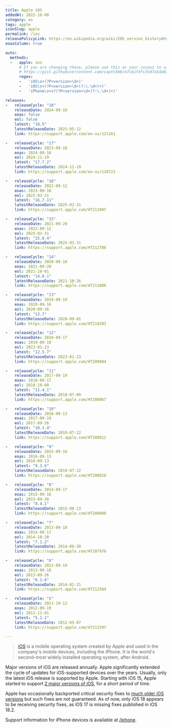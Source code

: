 ```yaml
---
title: Apple iOS
addedAt: 2022-10-08
category: os
tags: apple
iconSlug: apple
permalink: /ios
releasePolicyLink: https://en.wikipedia.org/wiki/IOS_version_history#Overview
eoasColumn: true

auto:
  methods:
  -   apple: ios
      # If you are changing these, please use this as your corpus to validate your changes:
      # https://gist.githubusercontent.com/captn3m0/e7cb1f4fc3c07a5da0296ebda2b33e15/raw/5747e42ad611ec9ffdb7a2d1c0e3946bb87ab6d7/apple.txt
      regex:
      -   'iOS\s+(?P<version>\d+)'
      -   'iOS\s+(?P<version>\d+(?:\.\d+)+)'
      -   'iPhone\s+v?(?P<version>\d+(?:\.\d+)+)'

releases:
-   releaseCycle: "18"
    releaseDate: 2024-09-16
    eoas: false
    eol: false
    latest: "18.5"
    latestReleaseDate: 2025-05-12
    link: https://support.apple.com/en-us/121161

-   releaseCycle: "17"
    releaseDate: 2023-09-18
    eoas: 2024-09-16
    eol: 2024-11-19
    latest: "17.7.2"
    latestReleaseDate: 2024-11-19
    link: https://support.apple.com/en-us/118723

-   releaseCycle: "16"
    releaseDate: 2022-09-12
    eoas: 2023-09-18
    eol: 2025-03-31
    latest: "16.7.11"
    latestReleaseDate: 2025-03-31
    link: https://support.apple.com/HT213407

-   releaseCycle: "15"
    releaseDate: 2021-09-20
    eoas: 2022-09-12
    eol: 2025-03-31
    latest: "15.8.4"
    latestReleaseDate: 2025-03-31
    link: https://support.apple.com/HT212788

-   releaseCycle: "14"
    releaseDate: 2020-09-16
    eoas: 2021-09-20
    eol: 2021-10-01
    latest: "14.8.1"
    latestReleaseDate: 2021-10-26
    link: https://support.apple.com/HT211808

-   releaseCycle: "13"
    releaseDate: 2019-09-19
    eoas: 2020-09-16
    eol: 2020-09-16
    latest: "13.7"
    latestReleaseDate: 2020-09-01
    link: https://support.apple.com/HT210393

-   releaseCycle: "12"
    releaseDate: 2018-09-17
    eoas: 2019-09-19
    eol: 2023-01-23
    latest: "12.5.7"
    latestReleaseDate: 2023-01-23
    link: https://support.apple.com/HT209084

-   releaseCycle: "11"
    releaseDate: 2017-09-19
    eoas: 2018-09-17
    eol: 2018-10-08
    latest: "11.4.1"
    latestReleaseDate: 2018-07-09
    link: https://support.apple.com/HT208067

-   releaseCycle: "10"
    releaseDate: 2016-09-13
    eoas: 2017-09-19
    eol: 2017-09-26
    latest: "10.3.4"
    latestReleaseDate: 2019-07-22
    link: https://support.apple.com/HT208011

-   releaseCycle: "9"
    releaseDate: 2015-09-16
    eoas: 2016-09-13
    eol: 2016-09-13
    latest: "9.3.6"
    latestReleaseDate: 2019-07-22
    link: https://support.apple.com/HT208010

-   releaseCycle: "8"
    releaseDate: 2014-09-17
    eoas: 2015-09-16
    eol: 2015-09-30
    latest: "8.4.1"
    latestReleaseDate: 2015-08-13
    link: https://support.apple.com/HT208000

-   releaseCycle: "7"
    releaseDate: 2013-09-18
    eoas: 2014-09-17
    eol: 2014-10-20
    latest: "7.1.2"
    latestReleaseDate: 2014-06-30
    link: https://support.apple.com/HT207979

-   releaseCycle: "6"
    releaseDate: 2012-09-19
    eoas: 2013-09-18
    eol: 2013-09-26
    latest: "6.1.6"
    latestReleaseDate: 2014-02-21
    link: https://support.apple.com/HT212584

-   releaseCycle: "5"
    releaseDate: 2011-10-12
    eoas: 2012-09-19
    eol: 2012-11-01
    latest: "5.1.1"
    latestReleaseDate: 2012-05-07
    link: https://support.apple.com/HT212597

---
```


> [iOS](https://www.apple.com/ios/) is a mobile operating system created by Apple and used in the
> company's mobile devices, including the iPhone. It is the world's second-most widely installed
> operating system, after Android.

Major versions of iOS are released annually. Apple significantly extended the cycle of updates for
iOS-supported devices over the years. Usually, only the latest iOS release is supported by Apple.
Starting with iOS 15, Apple started to support [2 major versions of iOS](https://www.zdnet.com/article/still-running-ios-14-on-your-iphone-apple-brings-support-to-an-end/),
for a short period of time.

Apple has occasionally backported critical security fixes to [much older iOS versions](https://9to5mac.com/2021/03/26/apple-releases-ios-14-4-2-and-ios-12-5-2-with-security-bug-fixes/)
but such fixes are not guaranteed. As of now, only iOS 18 appears to be receiving security fixes, as iOS 17 is missing fixes published in iOS 18.2.

Support information for iPhone devices is available at [/iphone](/iphone).
